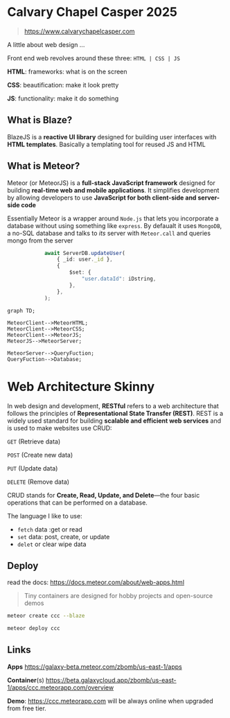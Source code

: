 # Calvary Chapel Casper 2025

> https://www.calvarychapelcasper.com



A little about web design ...

Front end web revolves around these three: `HTML | CSS | JS`

**HTML**: frameworks: what is on the screen

**CSS**: beautification: make it look pretty

**JS**: functionality: make it do something

## What is Blaze?

BlazeJS is a **reactive UI library** designed for building user interfaces with **HTML templates**. Basically a templating tool for reused JS and HTML

## What is Meteor?

Meteor (or MeteorJS) is a **full-stack JavaScript framework** designed for building **real-time web and mobile applications**. It simplifies development by allowing developers to use **JavaScript for both client-side and server-side code**

Essentially Meteor is a wrapper around `Node.js` that lets you incorporate a database without using something like `express`. By defaualt it uses `MongoDB`, a no-SQL database and talks to *its* server with `Meteor.call` and queries mongo from the server

```ts
			await ServerDB.updateUser(
				{ _id: user._id },
				{
					$set: {
						"user.dataId": iDstring,
					},
				},
			);
```



```mermaid
graph TD;

MeteorClient-->MeteorHTML;
MeteorClient-->MeteorCSS;
MeteorClient-->MeteorJS;
MeteorJS-->MeteorServer;

MeteorServer-->QueryFuction;
QueryFuction-->Database;

```

# Web Architecture Skinny

In web design and development, **RESTful** refers to a web architecture that follows the principles of **Representational State Transfer (REST)**. REST is a widely used standard for building **scalable and efficient web services** and is used to make websites use CRUD:

`GET` (Retrieve data)

`POST` (Create new data)

`PUT` (Update data)

`DELETE` (Remove data)

CRUD stands for **Create, Read, Update, and Delete**—the four basic operations that can be performed on a database.

The language I like to use:

-   `fetch` data :get or read
-   `set` data: post, create, or update
-   `delet` or clear wipe data

## Deploy

read the docs: https://docs.meteor.com/about/web-apps.html

>   Tiny containers are designed for hobby projects and open-source demos

```bash
meteor create ccc --blaze
```

```bash
meteor deploy ccc
```
## Links
**Apps** https://galaxy-beta.meteor.com/zbomb/us-east-1/apps

**Container**(s) https://beta.galaxycloud.app/zbomb/us-east-1/apps/ccc.meteorapp.com/overview

**Demo**: https://ccc.meteorapp.com will be always online when upgraded from free tier.